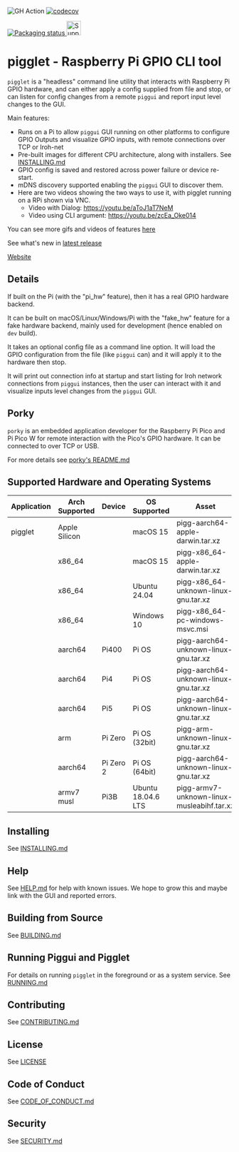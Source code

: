 ![GH Action](https://github.com/andrewdavidmackenzie/pigg/actions/workflows/build_and_test.yml/badge.svg)
[![codecov](https://codecov.io/gh/andrewdavidmackenzie/pigg/graph/badge.svg?token=Lv5SstEMGO)](https://codecov.io/gh/andrewdavidmackenzie/pigg)

<a href="https://repology.org/project/pigg-x86-64-unknown-linux-gnu/versions">
<img src="https://repology.org/badge/vertical-allrepos/pigg-x86-64-unknown-linux-gnu.svg" alt="Packaging status">
</a>
<a href="https://www.drips.network/app/projects/github/andrewdavidmackenzie/pigg" target="_blank"><img src="https://www.drips.network/api/embed/project/https%3A%2F%2Fgithub.com%2Fandrewdavidmackenzie%2Fpigg/support.png?background=blue&style=drips&text=project&stat=dependencies" alt="Support pigg on drips.network" height="32"></a>

# pigglet - Raspberry Pi GPIO CLI tool

`pigglet` is a "headless" command line utility that interacts with Raspberry Pi GPIO hardware, and can either
apply a config supplied from file and stop, or can listen for config changes from a remote `piggui` and report
input level changes to the GUI.

Main features:

- Runs on a Pi to allow `piggui` GUI running on other platforms to configure GPIO Outputs and visualize GPIO inputs,
  with remote connections over TCP or Iroh-net
- Pre-built images for different CPU architecture, along with installers. See [INSTALLING.md](../INSTALLING.md)
- GPIO config is saved and restored across power failure or device re-start.
- mDNS discovery supported enabling the `piggui` GUI to discover them.
- Here are two videos showing the two ways to use it, with pigglet running on a RPi shown via VNC.
    - Video with Dialog: https://youtu.be/aToJ1aT7NeM
    - Video using CLI argument: https://youtu.be/zcEa_Oke014

You can see more gifs and videos of features [here](../assets/features.md)

See what's new in [latest release](https://github.com/andrewdavidmackenzie/pigg/releases/latest)

[Website](https://mackenzie-serres.net/pigg/)

## Details

If built on the Pi (with the "pi_hw" feature), then it has a real GPIO hardware backend.

It can be built on macOS/Linux/Windows/Pi with the "fake_hw" feature for a fake hardware backend, mainly used
for development (hence enabled on `dev` build).

It takes an optional config file as a command line option. It will load the GPIO configuration from the file
(like `piggui` can) and it will apply it to the hardware then stop.

It will print out connection info at startup and start listing for Iroh network connections from `piggui` instances,
then the user can interact with it and visualize inputs level changes from the `piggui` GUI.

## Porky

`porky` is an embedded application developer for the Raspberry Pi Pico and Pi Pico W for remote interaction with the
Pico's GPIO hardware. It can be connected to over TCP or USB.

For more details see [porky's README.md](../porky/README.md)

## Supported Hardware and Operating Systems

| Application | Arch Supported | Device    | OS Supported       | Asset                                      |
|-------------|----------------|-----------|--------------------|--------------------------------------------|
| pigglet     | Apple Silicon  |           | macOS 15           | pigg-aarch64-apple-darwin.tar.xz           
|             | x86_64         |           | macOS 15           | pigg-x86_64-apple-darwin.tar.xz            
|             | x86_64         |           | Ubuntu 24.04       | pigg-x86_64-unknown-linux-gnu.tar.xz       
|             | x86_64         |           | Windows 10         | pigg-x86_64-pc-windows-msvc.msi            
|             | aarch64        | Pi400     | Pi OS              | pigg-aarch64-unknown-linux-gnu.tar.xz      
|             | aarch64        | Pi4       | Pi OS              | pigg-aarch64-unknown-linux-gnu.tar.xz      
|             | aarch64        | Pi5       | Pi OS              | pigg-aarch64-unknown-linux-gnu.tar.xz      
|             | arm            | Pi Zero   | Pi OS (32bit)      | pigg-arm-unknown-linux-gnu.tar.xz          
|             | aarch64        | Pi Zero 2 | Pi OS (64bit)      | pigg-aarch64-unknown-linux-gnu.tar.xz      
|             | armv7 musl     | Pi3B      | Ubuntu 18.04.6 LTS | pigg-armv7-unknown-linux-musleabihf.tar.xz 

## Installing

See [INSTALLING.md](../INSTALLING.md)

## Help

See [HELP.md](../HELP.md) for help with known issues. We hope to grow this and maybe link with the GUI and reported
errors.

## Building from Source

See [BUILDING.md](../BUILDING.md)

## Running Piggui and Pigglet

For details on running `pigglet` in the foreground or as a system service. See [RUNNING.md](../RUNNING.md)

## Contributing

See [CONTRIBUTING.md](../CONTRIBUTING.md)

## License

See [LICENSE](../LICENSE)

## Code of Conduct

See [CODE_OF_CONDUCT.md](../CODE_OF_CONDUCT.md)

## Security

See [SECURITY.md](../SECURITY.md)
